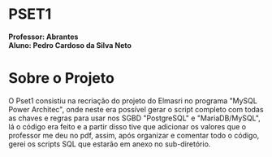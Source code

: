 # PSET1
**Professor: Abrantes**  
**Aluno: Pedro Cardoso da Silva Neto**
# Sobre o Projeto
O Pset1 consistiu na recriação do projeto do Elmasri no programa "MySQL Power Architec", onde neste era possível gerar o script completo com todas as chaves e regras para usar nos SGBD "PostgreSQL" e "MariaDB/MySQL", lá o código era feito e a partir disso tive que adicionar os valores que o professor me deu no pdf, assim, após organizar e comentar todo o código, gerei os scripts SQL que estarão em anexo no sub-diretório.
